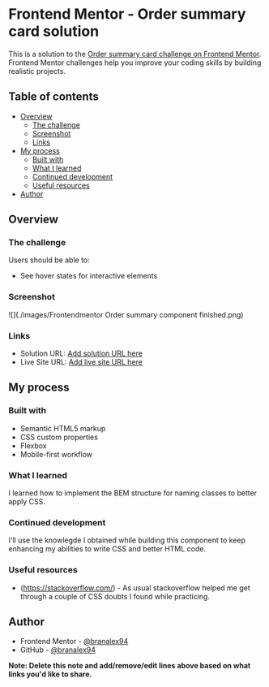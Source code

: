 # Frontend Mentor - Order summary card solution

This is a solution to the [Order summary card challenge on Frontend Mentor](https://www.frontendmentor.io/challenges/order-summary-component-QlPmajDUj). Frontend Mentor challenges help you improve your coding skills by building realistic projects.

## Table of contents

- [Overview](#overview)
  - [The challenge](#the-challenge)
  - [Screenshot](#screenshot)
  - [Links](#links)
- [My process](#my-process)
  - [Built with](#built-with)
  - [What I learned](#what-i-learned)
  - [Continued development](#continued-development)
  - [Useful resources](#useful-resources)
- [Author](#author)

## Overview

### The challenge

Users should be able to:

- See hover states for interactive elements

### Screenshot

![](./images/Frontendmentor Order summary component finished.png)

### Links

- Solution URL: [Add solution URL here](https://github.com/branalex94/frontendmentor-order-summary)
- Live Site URL: [Add live site URL here](https://your-live-site-url.com)

## My process

### Built with

- Semantic HTML5 markup
- CSS custom properties
- Flexbox
- Mobile-first workflow

### What I learned

I learned how to implement the BEM structure for naming classes to better apply CSS.

### Continued development

I'll use the knowlegde I obtained while building this component to keep enhancing my abilities to write CSS and better HTML code.

### Useful resources

- (https://stackoverflow.com/) - As usual stackoverflow helped me get through a couple of CSS doubts I found while practicing.

## Author

- Frontend Mentor - [@branalex94](https://www.frontendmentor.io/profile/branalex94)
- GitHub - [@branalex94](https://github.com/branalex94/)

**Note: Delete this note and add/remove/edit lines above based on what links you'd like to share.**
